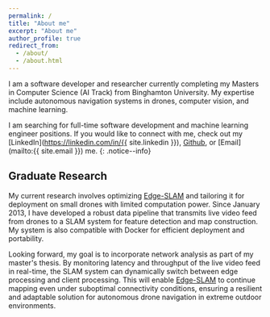 ```yaml
---
permalink: /
title: "About me"
excerpt: "About me"
author_profile: true
redirect_from: 
  - /about/
  - /about.html
---
```


I am a software developer and researcher currently completing my Masters in Computer Science (AI Track) from Binghamton University. My expertise include autonomous navigation systems in drones, computer vision, and machine learning.

I am searching for full-time software development and machine learning engineer positions. If you would like to connect with me, check out my [LinkedIn](https://linkedin.com/in/{{ site.linkedin }}), [Github](https://github.com/zainasir), or [Email](mailto:{{ site.email }}) me.
{: .notice--info}

## Graduate Research
My current research involves optimizing [Edge-SLAM](https://github.com/droneslab/edgeslam) and tailoring it for deployment on small drones with limited computation power. Since January 2013, I have developed a robust data pipeline that transmits live video feed from drones to a SLAM system for feature detection and map construction. My system is also compatible with Docker for efficient deployment and portability.

Looking forward, my goal is to incorporate network analysis as part of my master's thesis. By monitoring latency and throughput of the live video feed in real-time, the SLAM system can dynamically switch between edge processing and client processing. This will enable [Edge-SLAM](https://github.com/droneslab/edgeslam) to continue mapping even under suboptimal connectivity conditions, ensuring a resilient and adaptable solution for autonomous drone navigation in extreme outdoor environments.